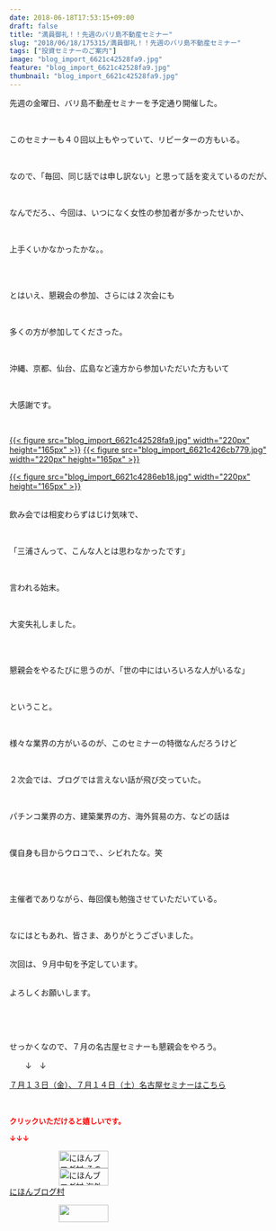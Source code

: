 ```yaml
---
date: 2018-06-18T17:53:15+09:00
draft: false
title: "満員御礼！！先週のバリ島不動産セミナー"
slug: "2018/06/18/175315/満員御礼！！先週のバリ島不動産セミナー"
tags: ["投資セミナーのご案内"]
image: "blog_import_6621c42528fa9.jpg"
feature: "blog_import_6621c42528fa9.jpg"
thumbnail: "blog_import_6621c42528fa9.jpg"
---
```

<p>先週の金曜日、バリ島不動産セミナーを予定通り開催した。</p><p> </p><p>このセミナーも４０回以上もやっていて、リピーターの方もいる。</p><p> </p><p>なので、「毎回、同じ話では申し訳ない」と思って話を変えているのだが、</p><p> </p><p>なんでだろ、、今回は、いつになく女性の参加者が多かったせいか、</p><p> </p><p>上手くいかなかったかな。。</p><p> </p><p><br/>とはいえ、懇親会の参加、さらには２次会にも</p><p> </p><p>多くの方が参加してくださった。</p><p> </p><p>沖縄、京都、仙台、広島など遠方から参加いただいた方もいて</p><p> </p><p>大感謝です。</p><p> </p><p><a href="blog_import_6621c42528fa9.jpg">{{< figure src="blog_import_6621c42528fa9.jpg" width="220px" height="165px" >}}</a> <a href="blog_import_6621c426cb779.jpg">{{< figure src="blog_import_6621c426cb779.jpg" width="220px" height="165px" >}}</a></p><p><a href="blog_import_6621c4286eb18.jpg">{{< figure src="blog_import_6621c4286eb18.jpg" width="220px" height="165px" >}}</a></p><p><br/>飲み会では相変わらずはじけ気味で、</p><p> </p><p>「三浦さんって、こんな人とは思わなかったです」</p><p> </p><p>言われる始末。</p><p> </p><p>大変失礼しました。</p><p> </p><p><br/>懇親会をやるたびに思うのが、「世の中にはいろいろな人がいるな」</p><p> </p><p>ということ。</p><p> </p><p>様々な業界の方がいるのが、このセミナーの特徴なんだろうけど</p><p> </p><p>２次会では、ブログでは言えない話が飛び交っていた。</p><p> </p><p>パチンコ業界の方、建築業界の方、海外貿易の方、などの話は</p><p> </p><p>僕自身も目からウロコで、、シビれたな。笑</p><p> </p><p><br/>主催者でありながら、毎回僕も勉強させていただいている。</p><p> </p><p>なにはともあれ、皆さま、ありがとうございました。<br/> </p><p>次回は、９月中旬を予定しています。</p><p> <br/>よろしくお願いします。</p><p> </p><p> </p><p>せっかくなので、７月の名古屋セミナーも懇親会をやろう。</p><p>　　↓　↓</p><p><a href="entry-12382733710.html" target="_blank">７月１３日（金）、７月１４日（土）名古屋セミナーはこちら</a></p><p> </p><p><font color="#ff0000" size="2"><strong>クリックいただけると嬉しいです。</strong></font></p><p><font color="#ff0000" size="2"><strong>↓↓↓</strong></font></p><p><a href="ranking.html?p_cid=01260127" id="&amp;blogmura_banner" target="_blank"><img alt="にほんブログ村 その他生活ブログ 不動産投資へ" border="0" height="31" src="data:image/svg+xml;charset=utf-8,%3Csvg%20xmlns%3D%22http%3A%2F%2Fwww.w3.org%2F2000%2Fsvg%22%20title%3D%22Placeholder%20for%20Images%22%20role%3D%22presentation%22%20viewBox%3D%220%200%2088%2031%22%20%2F%3E" width="88" data-src="https://img-proxy.blog-video.jp/images?url=http%3A%2F%2Flife.blogmura.com%2Fhudousantoushi%2Fimg%2Fhudousantoushi88_31.gif" style="aspect-ratio: auto 88 / 31;"/><noscript><img alt="にほんブログ村 その他生活ブログ 不動産投資へ" border="0" height="31" src="https://img-proxy.blog-video.jp/images?url=http%3A%2F%2Flife.blogmura.com%2Fhudousantoushi%2Fimg%2Fhudousantoushi88_31.gif" width="88"></noscript></a><br/><a href="ranking.html?p_cid=01260127" target="_blank"><img alt="にほんブログ村 海外生活ブログ バリ島情報へ" border="0" height="31" src="data:image/svg+xml;charset=utf-8,%3Csvg%20xmlns%3D%22http%3A%2F%2Fwww.w3.org%2F2000%2Fsvg%22%20title%3D%22Placeholder%20for%20Images%22%20role%3D%22presentation%22%20viewBox%3D%220%200%2088%2031%22%20%2F%3E" width="88" data-src="https://img-proxy.blog-video.jp/images?url=http%3A%2F%2Foverseas.blogmura.com%2Fbali%2Fimg%2Fbali88_31.gif" style="aspect-ratio: auto 88 / 31;"/><noscript><img alt="にほんブログ村 海外生活ブログ バリ島情報へ" border="0" height="31" src="https://img-proxy.blog-video.jp/images?url=http%3A%2F%2Foverseas.blogmura.com%2Fbali%2Fimg%2Fbali88_31.gif" width="88"></noscript></a><br/><a href="ranking.html?p_cid=01260127" target="_blank">にほんブログ村</a></p><p><a href="link.php?1804582" title="人気ブログランキングへ"><img border="0" height="31" src="data:image/svg+xml;charset=utf-8,%3Csvg%20xmlns%3D%22http%3A%2F%2Fwww.w3.org%2F2000%2Fsvg%22%20title%3D%22Placeholder%20for%20Images%22%20role%3D%22presentation%22%20viewBox%3D%220%200%2088%2031%22%20%2F%3E" width="88" data-src="https://blog.with2.net/img/banner/banner_22.gif" style="aspect-ratio: auto 88 / 31;"/><noscript><img border="0" height="31" src="https://blog.with2.net/img/banner/banner_22.gif" width="88"></noscript></a></p><p> </p>

